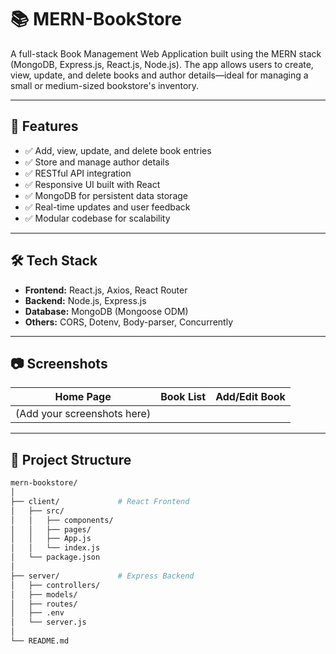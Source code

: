 # 📚 MERN-BookStore

A full-stack Book Management Web Application built using the MERN stack (MongoDB, Express.js, React.js, Node.js). The app allows users to create, view, update, and delete books and author details—ideal for managing a small or medium-sized bookstore's inventory.

---

## 🚀 Features

- ✅ Add, view, update, and delete book entries
- ✅ Store and manage author details
- ✅ RESTful API integration
- ✅ Responsive UI built with React
- ✅ MongoDB for persistent data storage
- ✅ Real-time updates and user feedback
- ✅ Modular codebase for scalability

---

## 🛠️ Tech Stack

- **Frontend:** React.js, Axios, React Router
- **Backend:** Node.js, Express.js
- **Database:** MongoDB (Mongoose ODM)
- **Others:** CORS, Dotenv, Body-parser, Concurrently

---

## 📷 Screenshots

| Home Page | Book List | Add/Edit Book |
|----------|-----------|---------------|
| (Add your screenshots here) |

---

## 📁 Project Structure

```bash
mern-bookstore/
│
├── client/             # React Frontend
│   ├── src/
│   │   ├── components/
│   │   ├── pages/
│   │   ├── App.js
│   │   └── index.js
│   └── package.json
│
├── server/             # Express Backend
│   ├── controllers/
│   ├── models/
│   ├── routes/
│   ├── .env
│   └── server.js
│
└── README.md
